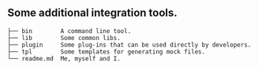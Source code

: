 ## Some additional integration tools.
```
├── bin        A command line tool.
├── lib        Some common libs.
├── plugin     Some plug-ins that can be used directly by developers.
├── tpl        Some templates for generating mock files.
└── readme.md  Me, myself and I.
```
